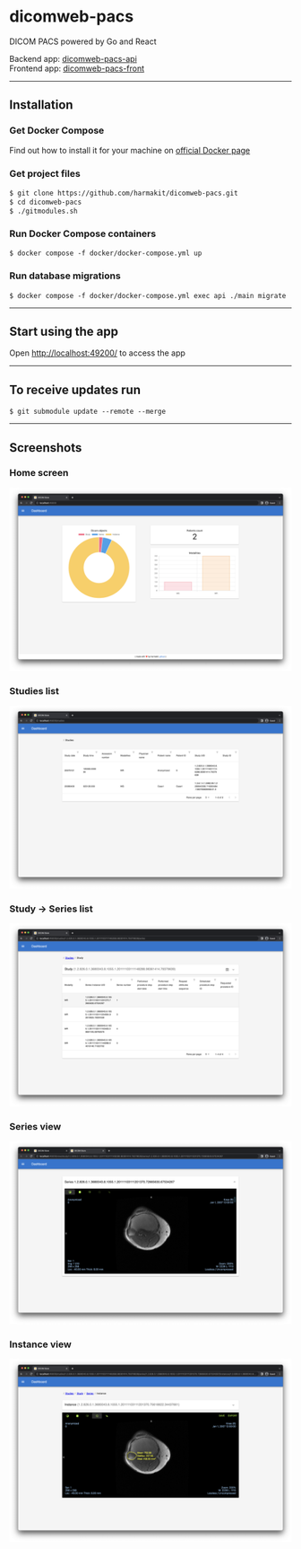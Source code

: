 # dicomweb-pacs
DICOM PACS powered by Go and React

Backend app: [dicomweb-pacs-api](https://github.com/harmakit/dicomweb-pacs-api)  
Frontend app: [dicomweb-pacs-front](https://github.com/harmakit/dicomweb-pacs-front)  

---

## Installation

### Get Docker Compose
Find out how to install it for your machine on [official Docker page](https://docs.docker.com/compose/install)

### Get project files

```shell
$ git clone https://github.com/harmakit/dicomweb-pacs.git
$ cd dicomweb-pacs
$ ./gitmodules.sh
```  

### Run Docker Compose containers
```shell  
$ docker compose -f docker/docker-compose.yml up
```  

### Run database migrations

``` shell 
$ docker compose -f docker/docker-compose.yml exec api ./main migrate
```  

---

## Start using the app
Open [http://localhost:49200/](http://localhost:49200/) to access the app

---  

## To receive updates run
```shell
$ git submodule update --remote --merge
```  

--- 

## Screenshots

### Home screen
![Home screen](https://raw.githubusercontent.com/harmakit/dicomweb-pacs/main/readme/image/home.png)

### Studies list
![Studies list](https://raw.githubusercontent.com/harmakit/dicomweb-pacs/main/readme/image/studies.png)

### Study -> Series list
![Study -> Series list](https://raw.githubusercontent.com/harmakit/dicomweb-pacs/main/readme/image/series.png)

### Series view
![Series view](https://raw.githubusercontent.com/harmakit/dicomweb-pacs/main/readme/image/series_view.png)

### Instance view
![Instances view](https://raw.githubusercontent.com/harmakit/dicomweb-pacs/main/readme/image/instance_view.png)